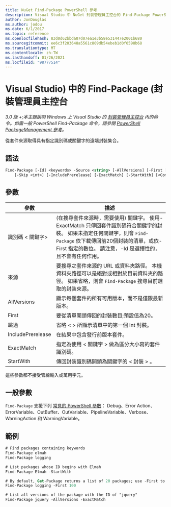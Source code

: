 ```yaml
---
title: NuGet Find-Package PowerShell 參考
description: Visual Studio 中 NuGet 封裝管理員主控台的 Find-Package PowerShell 命令參考。
author: JonDouglas
ms.author: jodou
ms.date: 6/1/2017
ms.topic: reference
ms.openlocfilehash: 83d0d62bbda07d07ea1e3b58e531447e2001b680
ms.sourcegitcommit: ee6c3f203648a5561c809db54ebeb1d0f0598b68
ms.translationtype: MT
ms.contentlocale: zh-TW
ms.lasthandoff: 01/26/2021
ms.locfileid: "98777514"
---
```

# <a name="find-package-package-manager-console-in-visual-studio"></a>Visual Studio) 中的 Find-Package (封裝管理員主控台

*3.0 版 +;本主題說明 Windows 上 Visual Studio 的 [封裝管理員主控台](../../consume-packages/install-use-packages-powershell.md) 內的命令。如需一般 PowerShell Find-Package 命令，請參閱 [PowerShell PackageManagement 參考](/powershell/module/packagemanagement/?view=powershell-6)。*

從套件來源取得具有指定識別碼或關鍵字的遠端封裝集合。

## <a name="syntax"></a>語法

```ps
Find-Package [-Id] <keywords> -Source <string> [-AllVersions] [-First [<int>]]
    [-Skip <int>] [-IncludePrerelease] [-ExactMatch] [-StartWith] [<CommonParameters>]
```

## <a name="parameters"></a>參數

| 參數 | 描述 |
| --- | --- |
| 識別碼 &lt; 關鍵字&gt; |  (在搜尋套件來源時，需要使用) 關鍵字。 使用-ExactMatch 只傳回套件識別碼符合關鍵字的封裝。 如果未指定任何關鍵字，則會 `Find-Package` 依下載傳回前20個封裝的清單，或依-First 指定的數位。 請注意，-Id 是選擇性的，且不會有任何作用。 |
| 來源 | 要搜尋之套件來源的 URL 或資料夾路徑。 本機資料夾路徑可以是絕對或相對於目前資料夾的路徑。 如果省略，則會 `Find-Package` 搜尋目前選取的封裝來源。 |
| AllVersions | 顯示每個套件的所有可用版本，而不是僅限最新版本。 |
| First | 要從清單開頭傳回的封裝數目;預設值為20。 |
| 跳過 | 省略 &lt; &gt; 所顯示清單中的第一個 int 封裝。  |
| IncludePrerelease | 在結果中包含發行前版本套件。 |
| ExactMatch | 指定為使用 &lt; 關鍵字 &gt; 做為區分大小寫的套件識別碼。 |
| StartWith | 傳回封裝識別碼開頭為關鍵字的 &lt; 封裝 &gt; 。 |

這些參數都不接受管線輸入或萬用字元。

## <a name="common-parameters"></a>一般參數

`Find-Package` 支援下列 [常見的 PowerShell 參數](/powershell/module/microsoft.powershell.core/about/about_commonparameters)： Debug、Error Action、ErrorVariable、OutBuffer、OutVariable、PipelineVariable、Verbose、WarningAction 和 WarningVariable。

## <a name="examples"></a>範例

```ps
# Find packages containing keywords
Find-Package elmah
Find-Package logging

# List packages whose ID begins with Elmah
Find-Package Elmah -StartWith

# By default, Get-Package returns a list of 20 packages; use -First to show more
Find-Package logging -First 100

# List all versions of the package with the ID of "jquery"
Find-Package jquery -AllVersions -ExactMatch
```